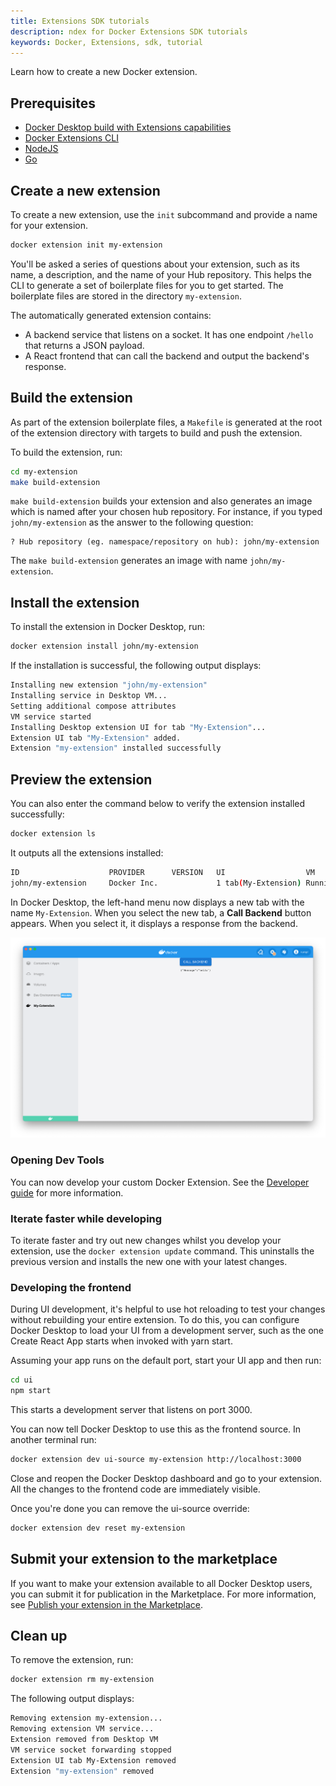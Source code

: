 ```yaml
---
title: Extensions SDK tutorials
description: ndex for Docker Extensions SDK tutorials
keywords: Docker, Extensions, sdk, tutorial
---
```


Learn how to create a new Docker extension.

## Prerequisites

- [Docker Desktop build with Extensions capabilities](https://github.com/docker/extensions-sdk/releases/)
- [Docker Extensions CLI](https://github.com/docker/extensions-sdk/releases/)
- [NodeJS](https://nodejs.org)
- [Go](https://go.dev/dl/)

## Create a new extension

To create a new extension, use the `init` subcommand and provide a name for your extension.

```bash
docker extension init my-extension
```

You'll be asked a series of questions about your extension, such as its name, a description, and the name of your Hub repository. This helps the CLI to generate a set of boilerplate files for you to get started. The boilerplate files are stored in the directory `my-extension`.

The automatically generated extension contains:

- A backend service that listens on a socket. It has one endpoint `/hello` that returns
  a JSON payload.
- A React frontend that can call the backend and output the backend's response.

## Build the extension

As part of the extension boilerplate files, a `Makefile` is generated at the root of the extension directory with targets to build and push the extension.

To build the extension, run:

```bash
cd my-extension
make build-extension
```

`make build-extension` builds your extension and also generates an image which is named after your chosen hub repository. For instance, if you typed `john/my-extension` as the answer to the following question:

```
? Hub repository (eg. namespace/repository on hub): john/my-extension
```

The `make build-extension` generates an image with name `john/my-extension`.

## Install the extension

To install the extension in Docker Desktop, run:

```bash
docker extension install john/my-extension
```

If the installation is successful, the following output displays:

```bash
Installing new extension "john/my-extension"
Installing service in Desktop VM...
Setting additional compose attributes
VM service started
Installing Desktop extension UI for tab "My-Extension"...
Extension UI tab "My-Extension" added.
Extension "my-extension" installed successfully
```

## Preview the extension

You can also enter the command below to verify the extension installed successfully:

```bash
docker extension ls
```

It outputs all the extensions installed:

```bash
ID                    PROVIDER      VERSION   UI                  VM          HOST
john/my-extension     Docker Inc.             1 tab(My-Extension) Running(1)  -
```

In Docker Desktop, the left-hand menu now displays a new tab with the name `My-Extension`. When you select the new tab, a **Call Backend** button appears. When you select it, it displays a response from the backend.

![UI Extension](images/initialized-extension.png)

### Opening Dev Tools

You can now develop your custom Docker Extension. See the [Developer guide](../../dev/overview) for more information.

### Iterate faster while developing

To iterate faster and try out new changes whilst you develop your extension, use the `docker extension update` command. This uninstalls the previous version and installs the new one with your latest changes.

### Developing the frontend

During UI development, it's helpful to use hot reloading to test your changes without rebuilding your entire extension.
To do this, you can configure Docker Desktop to load your UI from a development server, such as the one Create React
App starts when invoked with yarn start.

Assuming your app runs on the default port, start your UI app and then run:

```bash
cd ui
npm start
```

This starts a development server that listens on port 3000.

You can now tell
Docker Desktop to use this as the frontend source. In another terminal run:

```bash
docker extension dev ui-source my-extension http://localhost:3000
```

Close and reopen the Docker Desktop dashboard and go to your extension. All the
changes to the frontend code are immediately visible.

Once you're done you can remove the ui-source override:

```bash
docker extension dev reset my-extension
```

## Submit your extension to the marketplace

If you want to make your extension available to all Docker Desktop users, you can submit it for publication in the Marketplace. For more information, see [Publish your extension in the Marketplace](../extensions/DISTRIBUTION.md#publish-your-extension-in-the-marketplace).

## Clean up

To remove the extension, run:

```bash
docker extension rm my-extension
```

The following output displays:

```bash
Removing extension my-extension...
Removing extension VM service...
Extension removed from Desktop VM
VM service socket forwarding stopped
Extension UI tab My-Extension removed
Extension "my-extension" removed
```
